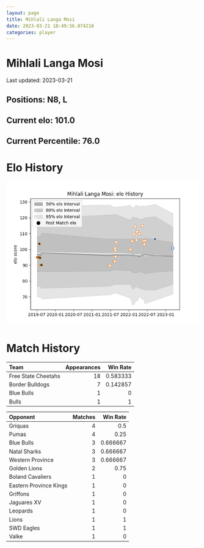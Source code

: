 ```yaml
---  
layout: page  
title: Mihlali Langa Mosi  
date: 2023-03-21 18:49:56.074218  
categories: player  
---
```

# Mihlali Langa Mosi


Last updated: 2023-03-21
## Positions: N8, L

## Current elo: 101.0

## Current Percentile: 76.0

# Elo History


![elo history](history_MihlaliLangaMosi.png)
# Match History


| Team                |   Appearances |   Win Rate |
|:--------------------|--------------:|-----------:|
| Free State Cheetahs |            18 |   0.583333 |
| Border Bulldogs     |             7 |   0.142857 |
| Blue Bulls          |             1 |   0        |
| Bulls               |             1 |   1        |

| Opponent               |   Matches |   Win Rate |
|:-----------------------|----------:|-----------:|
| Griquas                |         4 |   0.5      |
| Pumas                  |         4 |   0.25     |
| Blue Bulls             |         3 |   0.666667 |
| Natal Sharks           |         3 |   0.666667 |
| Western Province       |         3 |   0.666667 |
| Golden Lions           |         2 |   0.75     |
| Boland Cavaliers       |         1 |   0        |
| Eastern Province Kings |         1 |   0        |
| Griffons               |         1 |   0        |
| Jaguares XV            |         1 |   0        |
| Leopards               |         1 |   0        |
| Lions                  |         1 |   1        |
| SWD Eagles             |         1 |   1        |
| Valke                  |         1 |   0        |